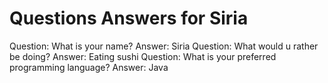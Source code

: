 Questions Answers for Siria
============
Question: What is your name?
Answer: Siria
Question: What would u rather be doing?
Answer: Eating sushi
Question: What is your preferred programming language?
Answer: Java
